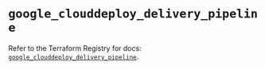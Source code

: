 # `google_clouddeploy_delivery_pipeline`

Refer to the Terraform Registry for docs: [`google_clouddeploy_delivery_pipeline`](https://registry.terraform.io/providers/hashicorp/google-beta/6.11.2/docs/resources/google_clouddeploy_delivery_pipeline).
